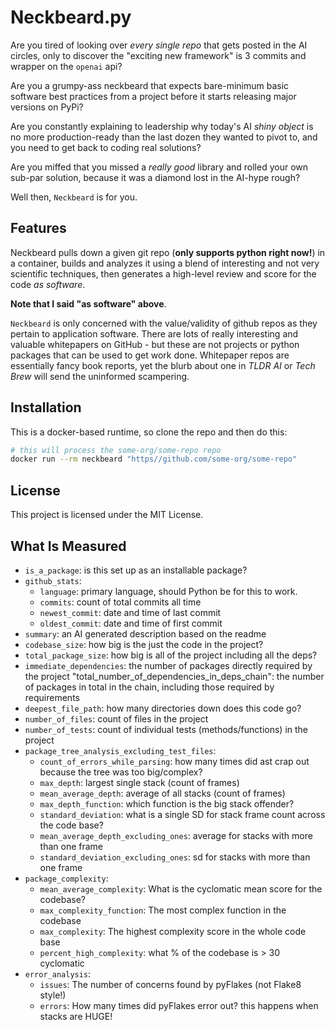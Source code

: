 # Neckbeard.py

Are you tired of looking over _every single repo_ that gets posted in the AI circles, only to discover the "exciting new framework" is 3 commits and wrapper on the `openai` api?

Are you a grumpy-ass neckbeard that expects bare-minimum basic software best practices from a project before it starts releasing major versions on PyPi?

Are you constantly explaining to leadership why today's AI _shiny object_ is no more production-ready than the last dozen they wanted to pivot to, and you need to get back to coding real solutions?

Are you miffed that you missed a _really good_ library and rolled your own sub-par solution, because it was a diamond lost in the AI-hype rough?

Well then, `Neckbeard` is for you.

## Features

Neckbeard pulls down a given git repo (**only supports python right now!**) in a container, builds and analyzes it using a blend of interesting and not very scientific techniques, then generates a high-level review and score for the code _as software_.

**Note that I said "as software" above**.

`Neckbeard` is only concerned with the value/validity of github repos as they pertain to application software. There are lots of really interesting and valuable whitepapers on GitHub - but these are not projects or python packages that can be used to get work done. Whitepaper repos are essentially fancy book reports, yet the blurb about one in _TLDR AI_ or _Tech Brew_ will send the uninformed scampering.


## Installation

This is a docker-based runtime, so clone the repo and then do this:
```bash
# this will process the some-org/some-repo repo
docker run --rm neckbeard "https//github.com/some-org/some-repo"
```

## License

This project is licensed under the MIT License.


## What Is Measured

- `is_a_package`: is this set up as an installable package?
- `github_stats`:
    - `language`: primary language, should Python be for this to work.
    - `commits`: count of total commits all time
    - `newest_commit`: date and time of last commit
    - `oldest_commit`: date and time of first commit
- `summary`: an AI generated description based on the readme
- `codebase_size`: how big is the just the code in the project?
- `total_package_size`: how big is all of the project including all the deps?
- `immediate_dependencies`: the number of packages directly required by the project
  "total_number_of_dependencies_in_deps_chain": the number of packages in total in the chain, including those required by requirements
- `deepest_file_path`: how many directories down does this code go?
- `number_of_files`: count of files in the project
- `number_of_tests`: count of individual tests (methods/functions) in the project
- `package_tree_analysis_excluding_test_files`:
    - `count_of_errors_while_parsing`: how many times did ast crap out because the tree was too big/complex?
    - `max_depth`: largest single stack (count of frames)
    - `mean_average_depth`: average of all stacks (count of frames)
    - `max_depth_function`: which function is the big stack offender?
    - `standard_deviation`: what is a single SD for stack frame count across the code base?
    - `mean_average_depth_excluding_ones`: average for stacks with more than one frame
    - `standard_deviation_excluding_ones`: sd for stacks with more than one frame
- `package_complexity`:
    - `mean_average_complexity`: What is the cyclomatic mean score for the codebase?
    - `max_complexity_function`: The most complex function in the codebase
    - `max_complexity`: The highest complexity score in the whole code base
    - `percent_high_complexity`: what % of the codebase is > 30 cyclomatic
- `error_analysis`:
    - `issues`: The number of concerns found by pyFlakes (not Flake8 style!)
    - `errors`: How many times did pyFlakes error out? this happens when stacks are HUGE!

